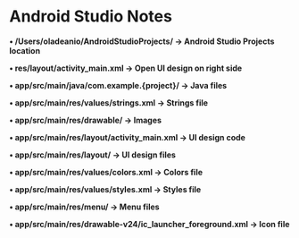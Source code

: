 # Android Studio Notes

**•	/Users/oladeanio/AndroidStudioProjects/ -> Android Studio Projects location**


**•	res/layout/activity_main.xml -> Open UI design on right side**

**•	app/src/main/java/com.example.{project}/ -> Java files**

**•	app/src/main/res/values/strings.xml -> Strings file**

**•	app/src/main/res/drawable/ -> Images**

**•	app/src/main/res/layout/activity_main.xml -> UI design code**

**•	app/src/main/res/layout/ -> UI design files**

**•	app/src/main/res/values/colors.xml -> Colors file**

**•	app/src/main/res/values/styles.xml -> Styles file**

**•	app/src/main/res/menu/ -> Menu files**

**•	app/src/main/res/drawable-v24/ic_launcher_foreground.xml -> Icon file**
